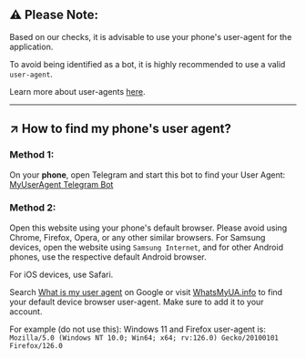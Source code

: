 ## ⚠️ Please Note:

Based on our checks, it is advisable to use your phone's user-agent for the application.

To avoid being identified as a bot, it is highly recommended to use a valid `user-agent`.

Learn more about user-agents [here](https://en.wikipedia.org/wiki/User_agent).

---

## ↗️ How to find my phone's user agent?

### Method 1:

On your **phone**, open Telegram and start this bot to find your User Agent: [MyUserAgent Telegram Bot](https://t.me/myuseragent_bot/MyUserAgent)

### Method 2:

Open this website using your phone's default browser. Please avoid using Chrome, Firefox, Opera, or any other similar browsers. For Samsung devices, open the website using `Samsung Internet`, and for other Android phones, use the respective default Android browser.

For iOS devices, use Safari.

Search [What is my user agent](https://www.google.com/search?q=What+is+my+user+agent) on Google or visit [WhatsMyUA.info](https://www.whatsmyua.info/) to find your default device browser user-agent. Make sure to add it to your account.

For example (do not use this): Windows 11 and Firefox user-agent is: `Mozilla/5.0 (Windows NT 10.0; Win64; x64; rv:126.0) Gecko/20100101 Firefox/126.0`
